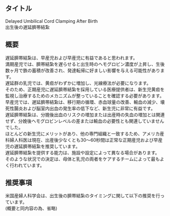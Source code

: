 ## タイトル
Delayed Umbilical Cord Clamping After Birth  
出生後の遅延臍帯結紮

## 概要
遅延臍帯結紮は、早産児および早産児に有益であると思われます。  
満期産児では、臍帯結紮を遅らせると出生時のヘモグロビン濃度が上昇し、生後数ヶ月で鉄の蓄積が改善され、発達転帰に好ましい影響を与える可能性があります。  
遅延群の乳児では、黄疸がわずかに増加し、光線療法が必要になります。  
そのため、正期産児に遅延臍帯結紮を採用している医療提供者は、新生児黄疸を監視し治療するためのメカニズムが整っていることを確認する必要があります。  
早産児では、遅延臍帯結紮は、移行期の循環、赤血球量の改善、輸血の減少、壊死性腸炎および脳室内出血の発生率の低下など、新生児に非常に有益です。  
遅延臍帯結紮は、分娩後出血のリスクの増加または出産時の失血の増加とは関連せず、分娩後ヘモグロビンレベルの差または輸血の必要性とも関連していませんでした。  
ほとんどの新生児にメリットがあり、他の専門組織と一致するため、アメリカ産科婦人科医は現在、出産後少なくとも30〜60秒間は正常な正期産児および早産児の遅延臍帯結紮を推奨しています。  
遅延臍帯結紮を提供する能力は、施設や設定によって異なる場合があります。  
そのような状況での決定は、母体と乳児の両者をケアするチームによって最もよく行われています。

## 推奨事項
米国産婦人科学会は、出生後の臍帯結紮のタイミングに関して以下の推奨を行っています。  
(概要と同内容の為、省略)
